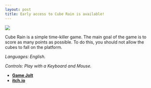 ```yaml
---
layout: post
title: Early access to Cube Rain is available!
---
```


![](https://img.itch.zone/aW1hZ2UvMjg3OTQ4LzE0MDU0MjYucG5n/original/69zSGg.png)

Cube Rain is a simple time-killer game. The main goal of the game is to score as many points as possible. To do this, you should not allow the cubes to fall on the platform.

*Languages: English.*

*Controls: Play with a Keyboard and Mouse.*

- [**Game Jolt**](https://gamejolt.com/games/cube-rain/359253)
- [**itch.io**](https://drambluker.itch.io/cube-rain)
